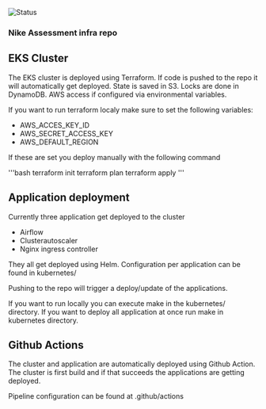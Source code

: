 ![Status](https://github.com/pslijkhuis/nike-assessment-infra/workflows/Deploy%20Nike%20Assessment/badge.svg)

### Nike Assessment infra repo

## EKS Cluster

The EKS cluster is deployed using Terraform. If code is pushed to the repo it will automatically get deployed. State is saved in S3. Locks are done in DynamoDB.
AWS access if configured via environmental variables.

If you want to run terraform localy make sure to set the following variables:

* AWS_ACCES_KEY_ID
* AWS_SECRET_ACCESS_KEY
* AWS_DEFAULT_REGION

If these are set you deploy manually with the following command

'''bash
terraform init
terraform plan
terraform apply
'''

## Application deployment

Currently three application get deployed to the cluster

* Airflow
* Clusterautoscaler
* Nginx ingress controller

They all get deployed using Helm. Configuration per application can be found in kubernetes/<application name>

Pushing to the repo will trigger a deploy/update of the applications.

If you want to run locally you can execute make in the kubernetes/<application name>  directory. If you want to deploy all application at once run make in kubernetes directory.

## Github Actions

The cluster and application are automatically deployed using Github Action. The cluster is first build and if that succeeds the applications are getting deployed.

Pipeline configuration can be found at .github/actions

